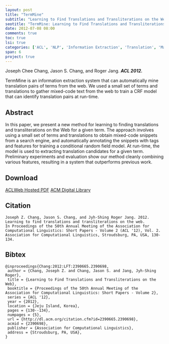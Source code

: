 ```yaml
---
layout: post
title: "TermMine"
subtitle: "Learning to Find Translations and Transliterations on the Web"
seotitle: "TermMine: Learning to Find Translations and Transliterations on the Web (ACL 2012)"
date: 2012-07-08 08:00
comments: true
toc: true
lsi: true
categories: ['ACL', 'NLP', 'Information Extraction', 'Translation', 'Machine Learning']
span: 6
project: true
---
```



Joseph Chee Chang, Jason S. Chang, and Roger Jang. ***ACL 2012.***

TermMine is an information extraction system that can automatically mine
translation pairs of terms from the web. We used a small set of terms and
translations to gather mixed-code text from the web to train a CRF model that
can identify translation pairs at run-time.

<!--more-->

Abstract
----------------------
In this paper, we present a new method for learning to finding translations and
transliterations on the Web for a given term. The approach involves using a
small set of terms and translations to obtain mixed-code snippets from a search
engine, and automatically annotating the snippets with tags and features for
training a conditional random field model. At run-time, the model is used to
extracting translation candidates for a given term. Preliminary experiments and
evaluation show our method cleanly combining various features, resulting in a
system that outperforms previous work.

Download
----------------------
<a class="btn btn-default" target='_blank' onclick="_gaq.push(['_trackEvent', 'Paper', 'TermMine', 'PDF']);"  href="http://www.aclweb.org/anthology/P12-2026" role="button">ACLWeb Hosted PDF</a>
<a class="btn btn-default" target='_blank' onclick="_gaq.push(['_trackEvent', 'Paper', 'TermMine', 'ACM']);"  href="http://dl.acm.org/citation.cfm?id=2390665.2390698" role="button">ACM Digital Library</a>

Citation
----------------------

```
Joseph Z. Chang, Jason S. Chang, and Jyh-Shing Roger Jang. 2012.
Learning to find translations and transliterations on the web.
In Proceedings of the 50th Annual Meeting of the Association for Computational Linguistics: Short Papers - Volume 2 (ACL '12), Vol. 2.
Association for Computational Linguistics, Stroudsburg, PA, USA, 130-134.
```

Bibtex
----------------------
```
@inproceedings{Chang:2012:LFT:2390665.2390698,
 author = {Chang, Joseph Z. and Chang, Jason S. and Jang, Jyh-Shing Roger},
 title = {Learning to Find Translations and Transliterations on the Web},
 booktitle = {Proceedings of the 50th Annual Meeting of the Association for Computational Linguistics: Short Papers - Volume 2},
 series = {ACL '12},
 year = {2012},
 location = {Jeju Island, Korea},
 pages = {130--134},
 numpages = {5},
 url = {http://dl.acm.org/citation.cfm?id=2390665.2390698},
 acmid = {2390698},
 publisher = {Association for Computational Linguistics},
 address = {Stroudsburg, PA, USA},
} 
```
